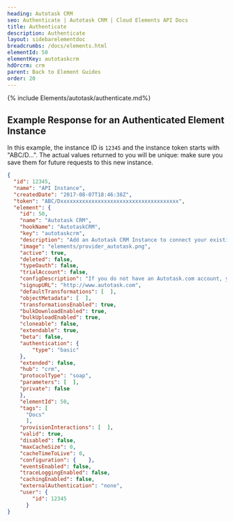 ```yaml
---
heading: Autotask CRM
seo: Authenticate | Autotask CRM | Cloud Elements API Docs
title: Authenticate
description: Authenticate
layout: sidebarelementdoc
breadcrumbs: /docs/elements.html
elementId: 50
elementKey: autotaskcrm
hdOrcrm: crm
parent: Back to Element Guides
order: 20
---
```


{% include Elements/autotask/authenticate.md%}

## Example Response for an Authenticated Element Instance

In this example, the instance ID is `12345` and the instance token starts with "ABC/D...". The actual values returned to you will be unique: make sure you save them for future requests to this new instance.

```json
{
  "id": 12345,
  "name": "API Instance",
  "createdDate": "2017-08-07T18:46:38Z",
  "token": "ABC/Dxxxxxxxxxxxxxxxxxxxxxxxxxxxxxxxxxxxxxx",
  "element": {
    "id": 50,
    "name": "Autotask CRM",
    "hookName": "AutotaskCRM",
    "key": "autotaskcrm",
    "description": "Add an Autotask CRM Instance to connect your existing Autotask account to the CRM Hub, allowing you to manage contacts, leads, accounts, opportunities etc. across multiple CRM Elements. You will need your Autotask CRM account information to add an instance.",
    "image": "elements/provider_autotask.png",
    "active": true,
    "deleted": false,
    "typeOauth": false,
    "trialAccount": false,
    "configDescription": "If you do not have an Autotask.com account, you can create one at <a href=\"http://www.autotask.com\" target=\"_blank\">Autotask CRM Signup</a>",
    "signupURL": "http://www.autotask.com",
    "defaultTransformations": [  ],
    "objectMetadata": [  ],
    "transformationsEnabled": true,
    "bulkDownloadEnabled": true,
    "bulkUploadEnabled": true,
    "cloneable": false,
    "extendable": true,
    "beta": false,
    "authentication": {
        "type": "basic"
    },
    "extended": false,
    "hub": "crm",
    "protocolType": "soap",
    "parameters": [  ],
    "private": false
    },
    "elementId": 50,
    "tags": [
      "Docs"
      ],
    "provisionInteractions": [  ],
    "valid": true,
    "disabled": false,
    "maxCacheSize": 0,
    "cacheTimeToLive": 0,
    "configuration": {    },
    "eventsEnabled": false,
    "traceLoggingEnabled": false,
    "cachingEnabled": false,
    "externalAuthentication": "none",
    "user": {
        "id": 12345
      }
}
```
